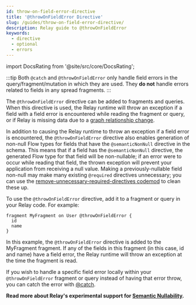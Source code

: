 ```yaml
---
id: throw-on-field-error-directive
title: '@throwOnFieldError Directive'
slug: /guides/throw-on-field-error-directive/
description: Relay guide to @throwOnFieldError
keywords:
  - directive
  - optional
  - errors
---
```


import DocsRating from '@site/src/core/DocsRating';

:::tip
Both `@catch` and `@throwOnFieldError` only handle field errors in the
query/fragment/mutation in which they are used. They **do not** handle errors
related to fields in any spread fragments.
:::

The `@throwOnFieldError` directive can be added to fragments and queries. When
this directive is used, the Relay runtime will throw an exception if a field
with a field error is encountered while reading the fragment or query, or if
Relay is missing data due to a
[graph relationship change](../debugging/why-null.md#graph-relationship-change).

In addition to causing the Relay runtime to throw an exception if a field error
is encountered, the `@throwOnFieldError` directive also enables generation of
non-null Flow types for fields that have the `@semanticNonNull` directive in the
schema. This means that if a field has the `@semanticNonNull` directive, the
generated Flow type for that field will be non-nullable; if an error were to
occur while reading that field, the thrown exception will prevent your
application from receiving a null value. Making a previously-nullable field
non-null may make many existing `@required` directives unnecessary; you can use
the
[remove-unnecessary-required-directives codemod](../guides/codemods.md#remove-unnecessary-required-directives)
to clean these up.

To use the `@throwOnFieldError` directive, add it to a fragment or query in your
Relay code. For example:

```
fragment MyFragment on User @throwOnFieldError {
  id
  name
}
```

In this example, the `@throwOnFieldError` directive is added to the MyFragment
fragment. If any of the fields in this fragment (in this case, id and name) have
a field error, the Relay runtime will throw an exception at the time the
fragment is read.

If you wish to handle a specific field error locally within your
`@throwOnFieldError` fragment or query instead of having that error throw, you
can catch the error with [@catch](./catch-directive.md).

**Read more about Relay's experimental support for
[Semantic Nullability](./semantic-nullability.md).**
